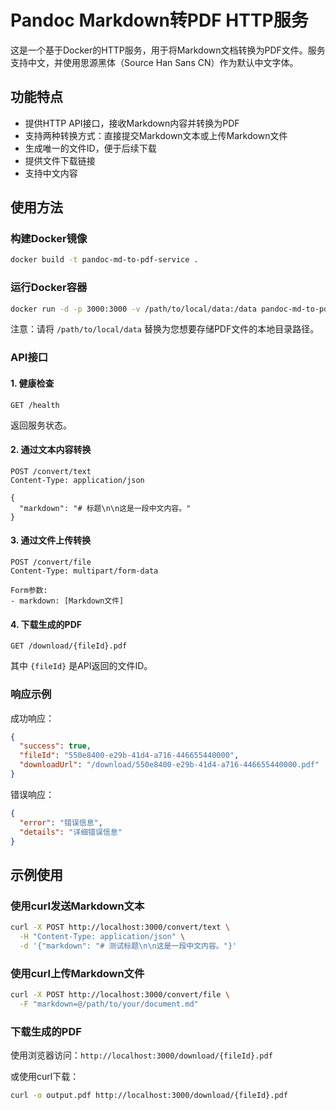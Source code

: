 # Pandoc Markdown转PDF HTTP服务

这是一个基于Docker的HTTP服务，用于将Markdown文档转换为PDF文件。服务支持中文，并使用思源黑体（Source Han Sans CN）作为默认中文字体。

## 功能特点

- 提供HTTP API接口，接收Markdown内容并转换为PDF
- 支持两种转换方式：直接提交Markdown文本或上传Markdown文件
- 生成唯一的文件ID，便于后续下载
- 提供文件下载链接
- 支持中文内容

## 使用方法

### 构建Docker镜像

```bash
docker build -t pandoc-md-to-pdf-service .
```

### 运行Docker容器

```bash
docker run -d -p 3000:3000 -v /path/to/local/data:/data pandoc-md-to-pdf-service
```

注意：请将 `/path/to/local/data` 替换为您想要存储PDF文件的本地目录路径。

### API接口

#### 1. 健康检查

```
GET /health
```

返回服务状态。

#### 2. 通过文本内容转换

```
POST /convert/text
Content-Type: application/json

{
  "markdown": "# 标题\n\n这是一段中文内容。"
}
```

#### 3. 通过文件上传转换

```
POST /convert/file
Content-Type: multipart/form-data

Form参数:
- markdown: [Markdown文件]
```

#### 4. 下载生成的PDF

```
GET /download/{fileId}.pdf
```

其中 `{fileId}` 是API返回的文件ID。

### 响应示例

成功响应：

```json
{
  "success": true,
  "fileId": "550e8400-e29b-41d4-a716-446655440000",
  "downloadUrl": "/download/550e8400-e29b-41d4-a716-446655440000.pdf"
}
```

错误响应：

```json
{
  "error": "错误信息",
  "details": "详细错误信息"
}
```

## 示例使用

### 使用curl发送Markdown文本

```bash
curl -X POST http://localhost:3000/convert/text \
  -H "Content-Type: application/json" \
  -d '{"markdown": "# 测试标题\n\n这是一段中文内容。"}'
```

### 使用curl上传Markdown文件

```bash
curl -X POST http://localhost:3000/convert/file \
  -F "markdown=@/path/to/your/document.md"
```

### 下载生成的PDF

使用浏览器访问：`http://localhost:3000/download/{fileId}.pdf`

或使用curl下载：

```bash
curl -o output.pdf http://localhost:3000/download/{fileId}.pdf
``` 